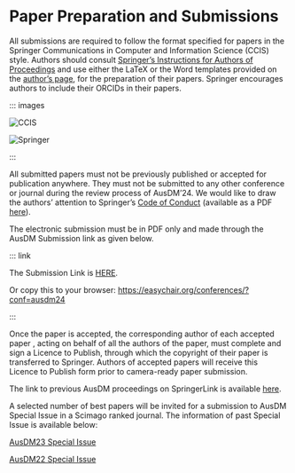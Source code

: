 # Paper Preparation and Submissions



All submissions are required to follow the format specified for papers in the Springer Communications in Computer and Information Science (CCIS) style. Authors should consult [Springer’s Instructions for Authors of Proceedings](https://resource-cms.springernature.com/springer-cms/rest/v1/content/19242230/data/v13) and use either the LaTeX or the Word templates provided on the [author’s page](https://www.springer.com/gp/computer-science/lncs/conference-proceedings-guidelines), for the preparation of their papers. Springer encourages authors to include their ORCIDs in their papers.

::: images

![CCIS](./media/Logo/CCIS.jpg)

![Springer](./media/Logo/Springer.jpg)

:::



All submitted papers must not be previously published or accepted for publication anywhere. They must not be submitted to any other conference or journal during the review process of AusDM’24. We would like to draw the authors’ attention to Springer’s [Code of Conduct](https://www.springernature.com/gp/authors/book-authors-code-of-conduct) (available as a PDF [here](https://bpb-ap-se2.wpmucdn.com/blogs.auckland.ac.nz/dist/c/892/files/2022/08/Publishers_Code_of_Conduct_for_Book_Authors.pdf)). 

The electronic submission must be in PDF only and made through the AusDM Submission link as given below.

::: link

The Submission Link is [HERE](https://easychair.org/conferences/?conf=ausdm24).

Or copy this to your browser: https://easychair.org/conferences/?conf=ausdm24

:::

Once the paper is accepted, the corresponding author of each accepted paper , acting on behalf of all the authors of the paper, must complete and sign a Licence to Publish, through which the copyright of their paper is transferred to Springer. Authors of accepted papers will receive this Licence to Publish form prior to camera-ready paper submission.

The link to previous AusDM proceedings on SpringerLink is available [here](https://link.springer.com/conference/ausdm).

A selected number of best papers will be invited for a submission to AusDM Special Issue in a Scimago ranked journal. The information of past Special Issue is available below:

[AusDM23 Special Issue](https://link.springer.com/collections/feciibbfdd)

[AusDM22 Special Issue](https://link.springer.com/article/10.1007/s41019-024-00247-w) 
